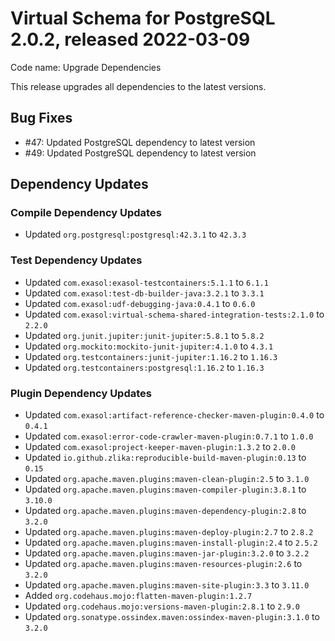# Virtual Schema for PostgreSQL 2.0.2, released 2022-03-09

Code name: Upgrade Dependencies

This release upgrades all dependencies to the latest versions.

## Bug Fixes

* #47: Updated PostgreSQL dependency to latest version
* #49: Updated PostgreSQL dependency to latest version

## Dependency Updates

### Compile Dependency Updates

* Updated `org.postgresql:postgresql:42.3.1` to `42.3.3`

### Test Dependency Updates

* Updated `com.exasol:exasol-testcontainers:5.1.1` to `6.1.1`
* Updated `com.exasol:test-db-builder-java:3.2.1` to `3.3.1`
* Updated `com.exasol:udf-debugging-java:0.4.1` to `0.6.0`
* Updated `com.exasol:virtual-schema-shared-integration-tests:2.1.0` to `2.2.0`
* Updated `org.junit.jupiter:junit-jupiter:5.8.1` to `5.8.2`
* Updated `org.mockito:mockito-junit-jupiter:4.1.0` to `4.3.1`
* Updated `org.testcontainers:junit-jupiter:1.16.2` to `1.16.3`
* Updated `org.testcontainers:postgresql:1.16.2` to `1.16.3`

### Plugin Dependency Updates

* Updated `com.exasol:artifact-reference-checker-maven-plugin:0.4.0` to `0.4.1`
* Updated `com.exasol:error-code-crawler-maven-plugin:0.7.1` to `1.0.0`
* Updated `com.exasol:project-keeper-maven-plugin:1.3.2` to `2.0.0`
* Updated `io.github.zlika:reproducible-build-maven-plugin:0.13` to `0.15`
* Updated `org.apache.maven.plugins:maven-clean-plugin:2.5` to `3.1.0`
* Updated `org.apache.maven.plugins:maven-compiler-plugin:3.8.1` to `3.10.0`
* Updated `org.apache.maven.plugins:maven-dependency-plugin:2.8` to `3.2.0`
* Updated `org.apache.maven.plugins:maven-deploy-plugin:2.7` to `2.8.2`
* Updated `org.apache.maven.plugins:maven-install-plugin:2.4` to `2.5.2`
* Updated `org.apache.maven.plugins:maven-jar-plugin:3.2.0` to `3.2.2`
* Updated `org.apache.maven.plugins:maven-resources-plugin:2.6` to `3.2.0`
* Updated `org.apache.maven.plugins:maven-site-plugin:3.3` to `3.11.0`
* Added `org.codehaus.mojo:flatten-maven-plugin:1.2.7`
* Updated `org.codehaus.mojo:versions-maven-plugin:2.8.1` to `2.9.0`
* Updated `org.sonatype.ossindex.maven:ossindex-maven-plugin:3.1.0` to `3.2.0`
